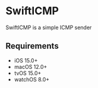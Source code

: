 # SwiftICMP

SwiftICMP is a simple ICMP sender

## Requirements

- iOS 15.0+
- macOS 12.0+
- tvOS 15.0+
- watchOS 8.0+
